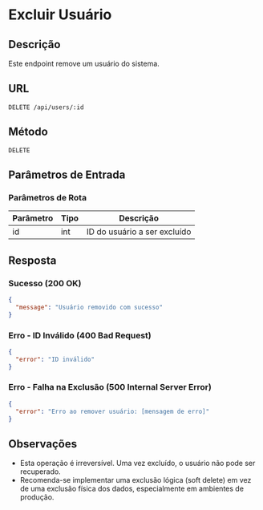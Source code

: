 # Excluir Usuário

## Descrição
Este endpoint remove um usuário do sistema.

## URL
```
DELETE /api/users/:id
```

## Método
`DELETE`

## Parâmetros de Entrada
### Parâmetros de Rota
| Parâmetro | Tipo | Descrição |
|-----------|------|-----------|
| id        | int  | ID do usuário a ser excluído |

## Resposta
### Sucesso (200 OK)
```json
{
  "message": "Usuário removido com sucesso"
}
```

### Erro - ID Inválido (400 Bad Request)
```json
{
  "error": "ID inválido"
}
```

### Erro - Falha na Exclusão (500 Internal Server Error)
```json
{
  "error": "Erro ao remover usuário: [mensagem de erro]"
}
```

## Observações
- Esta operação é irreversível. Uma vez excluído, o usuário não pode ser recuperado.
- Recomenda-se implementar uma exclusão lógica (soft delete) em vez de uma exclusão física dos dados, especialmente em ambientes de produção.
